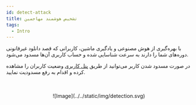 ```yaml
---
id: detect-attack
title: تشخیص هوشمند مهاجمین
tags:
  - Intro
---
```


با بهره‌گیری از هوش مصنوعی و یادگیری ماشین، کاربرانی که قصد دانلود غیرقانونی دوره‌های شما را دارند به سرعت شناسایی شده و حساب کاربری آن‌ها مسدود می‌شود.  

در صورت مسدود شدن کاربر می‌توانید از طریق [پنل کاربری][] وضعیت کاربران را مشاهده کرده و اقدام به رفع مسدودیت نمایید.


<br/>
<br/>
<center>
![Image](../../static/img/detection.svg)
</center>

[پنل کاربری]: https://vidprotect.ir/panel/users-management